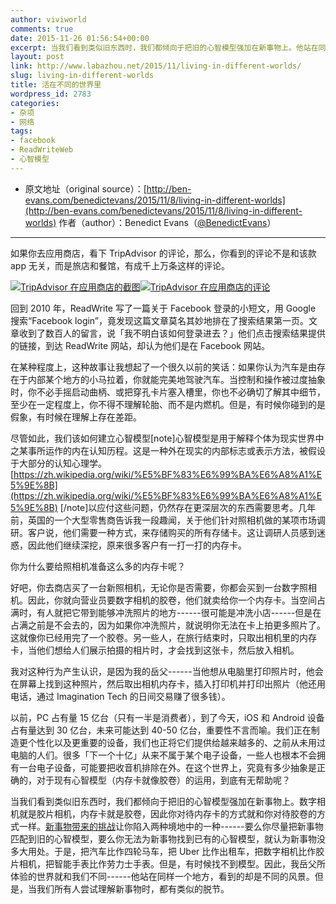```yaml
---
author: viviworld
comments: true
date: 2015-11-26 01:56:54+00:00
excerpt: 当我们看到类似旧东西时，我们都倾向于把旧的心智模型强加在新事物上。他站在同样一个地方，看到的却是不同的风景。但是，当我们所有人尝试理解新事物时，都有类似的脱节。
layout: post
link: http://www.labazhou.net/2015/11/living-in-different-worlds/
slug: living-in-different-worlds
title: 活在不同的世界里
wordpress_id: 2783
categories:
- 杂项
- 网络
tags:
- facebook
- ReadWriteWeb
- 心智模型
---
```



	
  * 原文地址（original source）：[http://ben-evans.com/benedictevans/2015/11/8/living-in-different-worlds](http://ben-evans.com/benedictevans/2015/11/8/living-in-different-worlds)
作者（author）：Benedict Evans（[@BenedictEvans](https://twitter.com/BenedictEvans)）





* * *



如果你去应用商店，看下 TripAdvisor 的评论，那么，你看到的评论不是和该款 app 无关，而是旅店和餐馆，有成千上万条这样的评论。

[![TripAdvisor 在应用商店的截图](http://www.labazhou.net/wp-content/uploads/2015/11/TripAdvisor-app-337x600.jpg)](http://www.labazhou.net/wp-content/uploads/2015/11/TripAdvisor-app.jpg)[![TripAdvisor 在应用商店的评论](http://www.labazhou.net/wp-content/uploads/2015/11/TripAdvisor-review-337x600.jpg)](http://www.labazhou.net/wp-content/uploads/2015/11/TripAdvisor-review.jpg)

回到 2010 年，ReadWrite 写了一篇关于 Facebook 登录的小短文，用 Google 搜索“Facebook login”，竟发现这篇文章莫名其妙地排在了搜索结果第一页。文章收到了数百人的留言，说「我不明白该如何登录进去？」他们点击搜索结果提供的链接，到达 ReadWrite 网站，却认为他们是在 Facebook 网站。

在某种程度上，这种故事让我想起了一个很久以前的笑话：如果你认为汽车是由存在于内部某个地方的小马拉着，你就能完美地驾驶汽车。当控制和操作被过度抽象时，你不必手摇启动曲柄、或把穿孔卡片塞入槽里，你也不必确切了解其中细节，至少在一定程度上，你不得不理解轮胎、而不是内燃机。但是，有时候你碰到的是假象，有时候在理解上存在差距。

尽管如此，我们该如何建立心智模型[note]心智模型是用于解释个体为现实世界中之某事所运作的内在认知历程。这是一种外在现实的内部标志或表示方法，被假设于大部分的认知心理学。[https://zh.wikipedia.org/wiki/%E5%BF%83%E6%99%BA%E6%A8%A1%E5%9E%8B](https://zh.wikipedia.org/wiki/%E5%BF%83%E6%99%BA%E6%A8%A1%E5%9E%8B) [/note]以应付这些问题，仍然存在更深层次的东西需要思考。几年前，英国的一个大型零售商告诉我一段趣闻，关于他们针对照相机做的某项市场调研。客户说，他们需要一种方式，来存储购买的所有存储卡。这让调研人员感到迷惑，因此他们继续深挖，原来很多客户有一打一打的内存卡。

你为什么要给照相机准备这么多的内存卡呢？

好吧，你去商店买了一台新照相机，无论你是否需要，你都会买到一台数字照相机。因此，你就向营业员要数字相机的胶卷，他们就卖给你一个内存卡。当空间占满时，有人就把它带到能够冲洗照片的地方------很可能是冲洗小店------但是在占满之前是不会去的，因为如果你冲洗照片，就说明你无法在卡上拍更多照片了。这就像你已经用完了一个胶卷。另一些人，在旅行结束时，只取出相机里的内存卡，当他们想给人们展示拍摄的相片时，才会找到这张卡，然后放入相机。

我对这种行为产生认识，是因为我的岳父------当他想从电脑里打印照片时，他会在屏幕上找到这种照片，然后取出相机内存卡，插入打印机并打印出照片（他还用电话，通过 Imagination Tech 的日间交易赚了很多钱）。

以前，PC 占有量 15 亿台（只有一半是消费者），到了今天，iOS 和 Android 设备占有量达到 30 亿台，未来可能达到 40-50 亿台，重要性不言而喻。我们正在制造更个性化以及更重要的设备，我们也正将它们提供给越来越多的、之前从未用过电脑的人们。很多「下一个十亿」从来不属于某个电子设备，一些人也根本不会拥有一台电子设备，可能要把收音机排除在外。在这个世界上，究竟有多少抽象是正确的，对于现有心智模型（内存卡就像胶卷）的运用，到底有无帮助呢？

当我们看到类似旧东西时，我们都倾向于把旧的心智模型强加在新事物上。数字相机就是胶片相机，内存卡就是胶卷，因此你对待内存卡的方式就和你对待胶卷的方式一样。[新事物带来的挑战](http://www.labazhou.net/2015/07/impact-of-the-internet-age-mooc-open-data-governance/)让你陷入两种境地中的一种------要么你尽量把新事物匹配到旧的心智模型，要么你无法为新事物找到已有的心智模型，就认为新事物没多大用处。于是，把汽车比作四轮马车，把 Uber 比作出租车，把数字相机比作胶片相机，把智能手表比作劳力士手表。但是，有时候找不到模型。因此，我岳父所体验的世界就和我们不同------他站在同样一个地方，看到的却是不同的风景。但是，当我们所有人尝试理解新事物时，都有类似的脱节。
